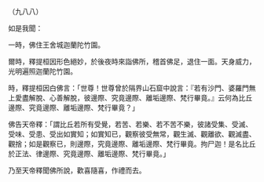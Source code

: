 （九八八）

如是我聞：

一時，佛住王舍城迦蘭陀竹園。

爾時，釋提桓因形色絕妙，於後夜時來詣佛所，稽首佛足，退住一面。天身威力，光明遍照迦蘭陀竹園。

時，釋提桓因白佛言：「世尊！世尊曾於隔界山石窟中說言：『若有沙門、婆羅門無上愛盡解脫、心善解脫，彼邊際、究竟邊際、離垢邊際、梵行畢竟。』云何為比丘邊際、究竟邊際、離垢邊際、梵行畢竟？」

佛告天帝釋：「謂比丘若所有受覺，若苦、若樂、若不苦不樂，彼諸受集、受滅、受味、受患、受出如實知；如實知已，觀察彼受無常，觀生滅、觀離欲、觀滅盡、觀捨；如是觀察已，則邊際，究竟邊際、離垢邊際、梵行畢竟。拘尸迦！是名比丘於正法、律邊際、究竟邊際、離垢邊際、梵行畢竟。」

乃至天帝釋聞佛所說，歡喜隨喜，作禮而去。






